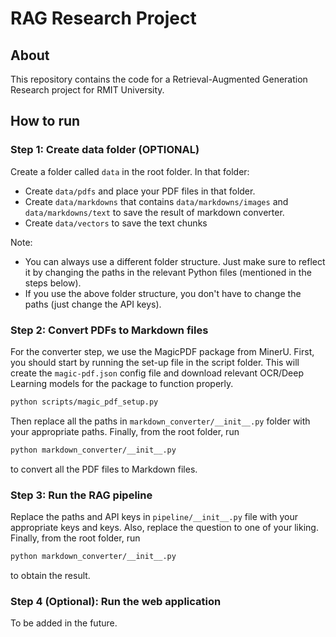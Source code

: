 # RAG Research Project

## About

This repository contains the code for a Retrieval-Augmented Generation Research project for RMIT University.

## How to run

### Step 1: Create data folder (OPTIONAL)

Create a folder called ```data``` in the root folder. In that folder:
- Create ```data/pdfs``` and place your PDF files in that folder.
- Create ```data/markdowns``` that contains ```data/markdowns/images``` and ```data/markdowns/text``` to save the result
of markdown converter.
- Create ```data/vectors``` to save the text chunks

Note: 
- You can always use a different folder structure. Just make sure to reflect it by changing the paths in the
relevant Python files (mentioned in the steps below).
- If you use the above folder structure, you don't have to change the paths (just change the API keys).

### Step 2: Convert PDFs to Markdown files

For the converter step, we use the MagicPDF package from MinerU. First, you should start by running the set-up file in
the script folder. This will create the ```magic-pdf.json``` config file and download relevant OCR/Deep Learning models
for the package to function properly.

```bash
python scripts/magic_pdf_setup.py
```

Then replace all the paths in ```markdown_converter/__init__.py``` folder with your appropriate paths.
Finally, from the root folder, run
```bash
python markdown_converter/__init__.py
```
to convert all the PDF files to Markdown files.

### Step 3: Run the RAG pipeline
Replace the paths and API keys in ```pipeline/__init__.py``` file with your appropriate keys and keys.
Also, replace the question to one of your liking. Finally, from the root folder, run
```bash
python markdown_converter/__init__.py
```
to obtain the result.

### Step 4 (Optional): Run the web application
To be added in the future.